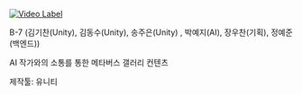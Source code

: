 [![Video Label](http://img.youtube.com/vi/mHRIRVEP9YI/0.jpg)](https://youtu.be/mHRIRVEP9YI)

B-7 (김기찬(Unity), 김동수(Unity), 송주은(Unity) , 박예지(AI), 장우찬(기획), 정예준(백엔드))

AI 작가와의 소통를 통한 메타버스 갤러리 컨텐츠

제작툴: 유니티
